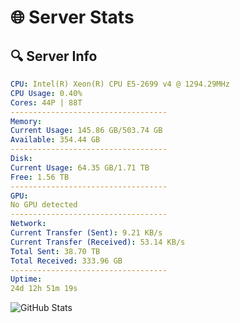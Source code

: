 # 🌐 Server Stats
## 🔍 Server Info
```yaml
CPU: Intel(R) Xeon(R) CPU E5-2699 v4 @ 1294.29MHz
CPU Usage: 0.40%
Cores: 44P | 88T
-----------------------------------
Memory:
Current Usage: 145.86 GB/503.74 GB
Available: 354.44 GB
-----------------------------------
Disk:
Current Usage: 64.35 GB/1.71 TB
Free: 1.56 TB
-----------------------------------
GPU:
No GPU detected
-----------------------------------
Network:
Current Transfer (Sent): 9.21 KB/s
Current Transfer (Received): 53.14 KB/s
Total Sent: 38.70 TB
Total Received: 333.96 GB
-----------------------------------
Uptime:
24d 12h 51m 19s
```
![GitHub Stats](https://img.shields.io/badge/Updated-2025-04-01_10:14:08-blue)